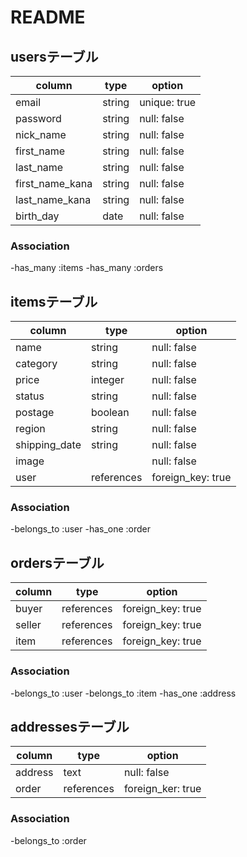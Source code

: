# README

## usersテーブル

| column          | type    | option       |
| --------------- | ------- | ------------ |
| email           | string  | unique: true |
| password        | string  | null: false  |
| nick_name       | string  | null: false  |
| first_name      | string  | null: false  |
| last_name       | string  | null: false  |
| first_name_kana | string  | null: false  | 
| last_name_kana  | string  | null: false  |
| birth_day       | date    | null: false  |

### Association

-has_many :items
-has_many :orders

## itemsテーブル

| column        | type       | option            |
| ------------- | ---------- | ----------------- |
| name          | string     | null: false       |
| category      | string     | null: false       |
| price         | integer    | null: false       |
| status        | string     | null: false       |
| postage       | boolean    | null: false       |
| region        | string     | null: false       |
| shipping_date | string     | null: false       |
| image         |            | null: false       |
| user          | references | foreign_key: true |

### Association

-belongs_to :user
-has_one :order

## ordersテーブル

| column        | type       | option            |
| ------------- |------------| ------------------|
| buyer         | references | foreign_key: true |
| seller        | references | foreign_key: true |
| item          | references | foreign_key: true |

### Association

-belongs_to :user
-belongs_to :item
-has_one :address

## addressesテーブル

| column        | type       | option            |
| ------------- |------------| ------------------|
| address       | text       | null: false       |
| order         | references | foreign_ker: true |

### Association

-belongs_to :order
